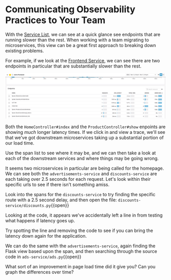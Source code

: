 # Communicating Observability Practices to Your Team

With the [Service List](https://app.datadoghq.com/apm/services?env=ruby-shop), we can see at a quick glance see endpoints that are running slower than the rest. When working with a team migrating to microservices, this view can be a great first approach to breaking down existing problems.

For example, if we look at the [Frontend Service](https://app.datadoghq.com/apm/service/rack.request?env=ruby-shop), we can see there are two endpoints in particular that are substantially slower than the rest. 

![Slow Services](./assets/bottleneck.gif)

Both the `HomeController#index` and the `ProductController#show` enpoints are showing _much_ longer latency times. If we click in and view a trace, we'll see that we've got downstream microservices taking up a substantial portion of our load time.

Use the span list to see where it may be, and we can then take a look at each of the downstream services and where things may be going wrong.

It seems two microservices in particular are being called for the homepage. We can see both the `advertisements-service` and `discounts-service` are each taking over 2.5 seconds for each request. Let's look within their specific urls to see if there isn't something amiss.

Look into the spans for the `discounts-service` to try finding the specific route with a 2.5 second delay, and then open the file: `discounts-service/discounts.py`{{open}}

Looking at the code, it appears we've accidentally left a line in from testing what happens if latency goes up. 

Try spotting the line and removing the code to see if you can bring the latency down again for the application. 

We can do the same with the `advertisements-service`, again finding the Flask view based upon the span, and then searching through the source code in `ads-service/ads.py`{{open}}

What sort of an improvement in page load time did it give you? Can you graph the differences over time?
